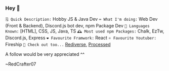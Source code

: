 ### Hey 👋
`🗒️ Quick Description:` Hobby JS & Java Dev
`⌨️ What I'm doing:` Web Dev (Front & Backend), Discord.js bot dev, npm Package Dev
`🤔 Languages Known:` \[HTML\], CSS, JS, Java, TS
`🕰️ Most used npm Packages:` Chalk, EzTw, Discord.js, Express
`❤️ Favourite Framwork:` React
`⭐ Favourite Youtuber:` Fireship
`👀 Check out too...` [Rediverse](https://github.com/Rediverse), [Processed](https://github.com/ProcessedMod)

A follow would be very appreciated ^^

~RedCrafter07
